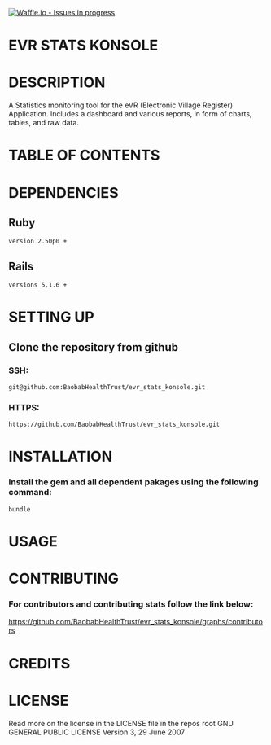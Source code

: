 [![Waffle.io - Issues in progress](https://badge.waffle.io/BaobabHealthTrust/evr_stats_konsole.png?label=in%20progress&title=In%20Progress)](http://waffle.io/BaobabHealthTrust/evr_stats_konsole)

# EVR STATS KONSOLE

# DESCRIPTION
A Statistics monitoring tool for the eVR (Electronic Village Register) Application. Includes a dashboard and various reports, in form of charts, tables, and raw data. 

# TABLE OF CONTENTS

# DEPENDENCIES

## Ruby

    version 2.50p0 +

## Rails

    versions 5.1.6 +

# SETTING UP

## Clone the repository from github

### SSH:

    git@github.com:BaobabHealthTrust/evr_stats_konsole.git

### HTTPS:

    https://github.com/BaobabHealthTrust/evr_stats_konsole.git

# INSTALLATION

### Install the gem and all dependent pakages using the following command:

    bundle

# USAGE

# CONTRIBUTING

### For contributors and contributing stats follow the link below:

https://github.com/BaobabHealthTrust/evr_stats_konsole/graphs/contributors

# CREDITS

# LICENSE
Read more on the license in the LICENSE file in the repos root
                    GNU GENERAL PUBLIC LICENSE
                       Version 3, 29 June 2007